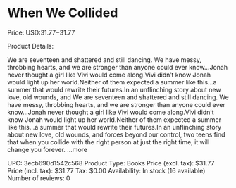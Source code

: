 # When We Collided

Price: USD:$31.77-$31.77

Product Details:

We are seventeen and shattered and still dancing. We have messy, throbbing hearts, and we are stronger than anyone could ever know…Jonah never thought a girl like Vivi would come along.Vivi didn’t know Jonah would light up her world.Neither of them expected a summer like this…a summer that would rewrite their futures.In an unflinching story about new love, old wounds, and We are seventeen and shattered and still dancing. We have messy, throbbing hearts, and we are stronger than anyone could ever know…Jonah never thought a girl like Vivi would come along.Vivi didn’t know Jonah would light up her world.Neither of them expected a summer like this…a summer that would rewrite their futures.In an unflinching story about new love, old wounds, and forces beyond our control, two teens find that when you collide with the right person at just the right time, it will change you forever. ...more

UPC: 3ecb690d1542c568
Product Type: Books
Price (excl. tax): $31.77
Price (incl. tax): $31.77
Tax: $0.00
Availability: In stock (16 available)
Number of reviews: 0